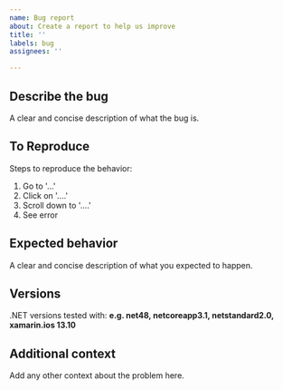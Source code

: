 ```yaml
---
name: Bug report
about: Create a report to help us improve
title: ''
labels: bug
assignees: ''

---
```


## Describe the bug
A clear and concise description of what the bug is.

## To Reproduce
Steps to reproduce the behavior:
1. Go to '...'
2. Click on '....'
3. Scroll down to '....'
4. See error

## Expected behavior
A clear and concise description of what you expected to happen.

## Versions
.NET versions tested with: **e.g. net48, netcoreapp3.1, netstandard2.0, xamarin.ios 13.10**

## Additional context
Add any other context about the problem here.
